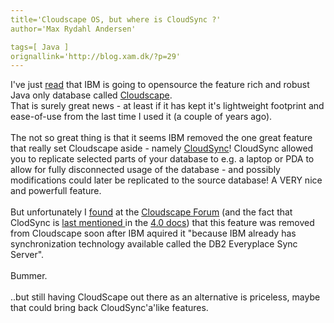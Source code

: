 ```yaml
---
title='Cloudscape OS, but where is CloudSync ?'
author='Max Rydahl Andersen'

tags=[ Java ]
orignallink='http://blog.xam.dk/?p=29'
---
```

<div><p>I've just <a href="http://www.blueskyonmars.com/archives/2004/07/31/ibm_to_open_source_cloudscape_database.html">read</a> that IBM is going to opensource the feature rich and robust Java only database called <a href="http://www-306.ibm.com/software/data/cloudscape/">Cloudscape</a>.<br>
That is surely great news - at least if it has kept it's lightweight footprint and ease-of-use from the last time I used it (a couple of years ago).<br><br>
The not so great thing is that it seems IBM removed the one great feature that really set Cloudscape aside - namely <a href="http://www.google.com/search?q=cloudsync&amp;sourceid=opera&amp;num=0&amp;ie=utf-8&amp;oe=utf-8">CloudSync</a>! CloudSync allowed you to replicate selected parts of your database to e.g. a laptop or PDA to allow for fully disconnected usage of the database - and possibly modifications could later be replicated to the source database! A VERY nice and powerfull feature.<br><br>
But unfortunately I <a href="http://63.209.20.13/cgi-bin/db2www/cloudscapeforum.d2w/main?PRDID=2&amp;CATID=&amp;FLD=message.message&amp;KW=cloudsync">found</a> at the <a href="http://63.209.20.13/cgi-bin/www2/cloudscapeforum.d2w/main">Cloudscape Forum</a> (and the fact that ClodSync is <a href="http://publibfi.boulder.ibm.com/epubs/html/cloud40/doc/pdf/lsa.pdf">last mentioned </a>in the <a href="http://www-306.ibm.com/software/data/cloudscape/pubs/collateral.html">4.0 docs</a>) that this feature was removed from Cloudscape soon after IBM aquired it "because IBM already has <br>
synchronization technology available called the DB2 Everyplace Sync Server".<br><br>
Bummer.<br><br>
..but still having CloudScape out there as an alternative is priceless, maybe that could bring back CloudSync'a'like features.</p></div>

